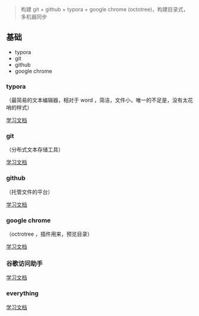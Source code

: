 

> 构建 git + github + typora + google chrome (octotree)，构建目录式，多机器同步



## 基础

- typora 
- git
- github
- google chrome 



### typora 

（最简易的文本编辑器，相对于 word ，简洁，文件小，唯一的不足是，没有太花哨的样式）

[学习文档](<https://github.com/Darian1996/darian1996.github.io/blob/master/other_video/easy-study-for-love/0001-typora/0001-typora.md>)

### git

（分布式文本存储工具）

[学习文档](<https://github.com/Darian1996/darian1996.github.io/blob/master/other_video/easy-study-for-love/0002-git/0002-git.md>)

### github

（托管文件的平台）

[学习文档](<https://github.com/Darian1996/darian1996.github.io/blob/master/other_video/easy-study-for-love/0003-github/0003-github.md>)

### google chrome 

（octrotree ，插件用来，预览目录）

[学习文档](<https://github.com/Darian1996/darian1996.github.io/blob/master/other_video/easy-study-for-love/0004-google_chrome_octotree/0004-google_chrome_octotree.md>)

### 谷歌访问助手

[学习文档](<https://github.com/Darian1996/darian1996.github.io/blob/master/other_video/easy-study-for-love/0005-%E6%B7%BB%E5%8A%A0%5B%E8%B0%B7%E6%AD%8C%E4%B8%8A%E7%BD%91%E5%8A%A9%E6%89%8B%5D%E6%8F%92%E4%BB%B6/0005-%E6%B7%BB%E5%8A%A0%5B%E8%B0%B7%E6%AD%8C%E4%B8%8A%E7%BD%91%E5%8A%A9%E6%89%8B%5D%E6%8F%92%E4%BB%B6.md>)

### everything

[学习文档](<https://github.com/Darian1996/darian1996.github.io/blob/master/other_video/easy-study-for-love/everything%E4%BD%BF%E7%94%A8/everything%E4%BD%BF%E7%94%A8.md>)